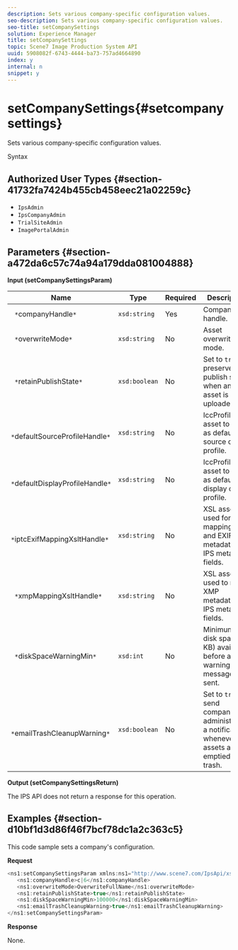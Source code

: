 ```yaml
---
description: Sets various company-specific configuration values.
seo-description: Sets various company-specific configuration values.
seo-title: setCompanySettings
solution: Experience Manager
title: setCompanySettings
topic: Scene7 Image Production System API
uuid: 5908082f-6743-4444-ba73-757ad4664890
index: y
internal: n
snippet: y
---
```


# setCompanySettings{#setcompanysettings}

Sets various company-specific configuration values.

 Syntax 

## Authorized User Types {#section-41732fa7424b455cb458eec21a02259c}

* `IpsAdmin` 
* `IpsCompanyAdmin` 
* `TrialSiteAdmin` 
* `ImagePortalAdmin`

## Parameters {#section-a472da6c57c74a94a179dda081004888}

**Input (setCompanySettingsParam)** 

|  Name  | Type  | Required  | Description  |
|---|---|---|---|
|  ` *`companyHandle`*`  | `xsd:string`  | Yes  | Company handle.  |
|  ` *`overwriteMode`*`  | `xsd:string`  | No  | Asset overwrite mode.  |
|  ` *`retainPublishState`*`  | `xsd:boolean`  | No  |Set to `true` to preserve the publish state when an asset is re-uploaded.  |
|  ` *`defaultSourceProfileHandle`*`  | `xsd:string`  | No  | IccProfile asset to use as default source color profile.  |
|  ` *`defaultDisplayProfileHandle`*`  | `xsd:string`  | No  | IccProfile asset to use as default display color profile.  |
|  ` *`iptcExifMappingXsltHandle`*`  | `xsd:string`  | No  | XSL asset used for mapping IPTC and EXIF metadata to IPS metadata fields.  |
|  ` *`xmpMappingXsltHandle`*`  | `xsd:string`  | No  | XSL asset used to map XMP metadata to IPS metadata fields.  |
|  ` *`diskSpaceWarningMin`*`  | `xsd:int`  | No  | Minimum free disk space (in KB) available before a warning message is sent.  |
|  ` *`emailTrashCleanupWarning`*`  | `xsd:boolean`  | No  |Set to `true` to send company administrators a notification whenever assets are emptied from trash.  |

**Output (setCompanySettingsReturn)**

The IPS API does not return a response for this operation.

## Examples {#section-d10bf1d3d86f46f7bcf78dc1a2c363c5}

This code sample sets a company's configuration.

**Request** 

```java
<ns1:setCompanySettingsParam xmlns:ns1="http://www.scene7.com/IpsApi/xsd/2008-01-15">
   <ns1:companyHandle>c|6</ns1:companyHandle>
   <ns1:overwriteMode>OverwriteFullName</ns1:overwriteMode>
   <ns1:retainPublishState>true</ns1:retainPublishState>
   <ns1:diskSpaceWarningMin>100000</ns1:diskSpaceWarningMin>
   <ns1:emailTrashCleanupWarning>true</ns1:emailTrashCleanupWarning>
</ns1:setCompanySettingsParam>
```

**Response**

None. 

